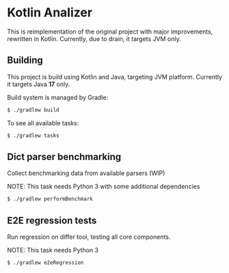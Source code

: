 # Kotlin Analizer

This is reimplementation of the original project with major improvements, rewritten in Kotlin.
Currently, due to drain, it targets JVM only.

## Building

This project is build using Kotlin and Java, targeting JVM platform.
Currently it targets Java **17** only.

Build system is managed by Gradle:

```bash
$ ./gradlew build
```

To see all available tasks:

```bash
$ ./gradlew tasks
```

## Dict parser benchmarking

Collect benchmarking data from available parsers (WIP)

NOTE: This task needs Python 3 with some additional dependencies

```bash
$ ./gradlew performBenchmark
```

## E2E regression tests

Run regression on differ tool, testing all core components.

NOTE: This task needs Python 3

```bash
$ ./gradlew e2eRegression
```
